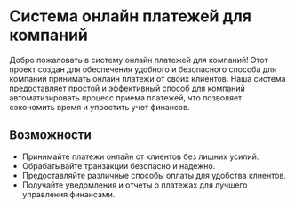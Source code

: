 # Система онлайн платежей для компаний

Добро пожаловать в систему онлайн платежей для компаний! Этот проект создан для обеспечения удобного и безопасного способа для компаний принимать онлайн платежи от своих клиентов. Наша система предоставляет простой и эффективный способ для компаний автоматизировать процесс приема платежей, что позволяет сэкономить время и упростить учет финансов.

## Возможности

- Принимайте платежи онлайн от клиентов без лишних усилий.
- Обрабатывайте транзакции безопасно и надежно.
- Предоставляйте различные способы оплаты для удобства клиентов.
- Получайте уведомления и отчеты о платежах для лучшего управления финансами.

